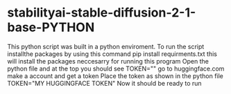 # stabilityai-stable-diffusion-2-1-base-PYTHON
This python script was built in a python enviroment.
To run the script installthe packages by using this command pip install requirments.txt     this will install the packages neccesarry for running this program
Open the python file and at the top you should see TOKEN=""   go to huggingface.com make a account and get a token
Place the token as shown in the python file TOKEN="MY HUGGINGFACE TOKEN"
Now it should be ready to run

